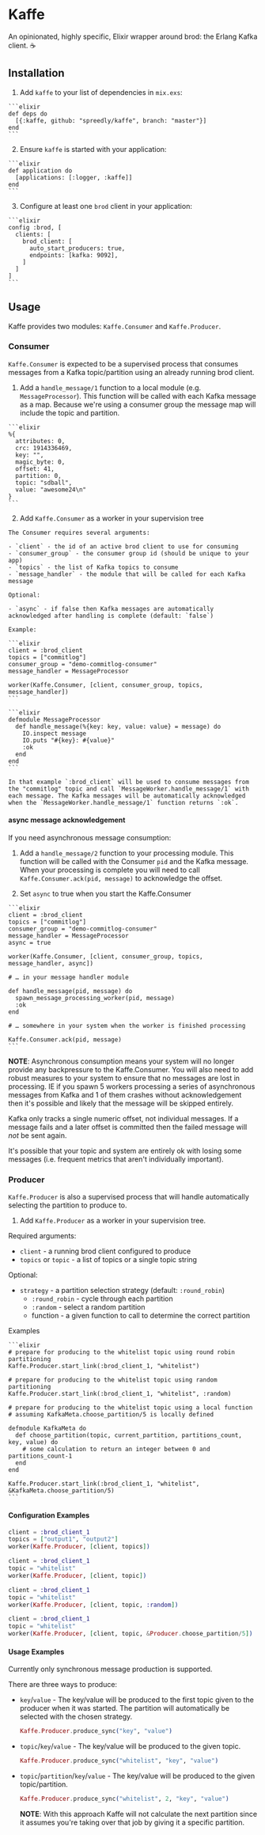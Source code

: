 # Kaffe

An opinionated, highly specific, Elixir wrapper around brod: the Erlang Kafka client. :coffee:

## Installation

  1. Add `kaffe` to your list of dependencies in `mix.exs`:

    ```elixir
    def deps do
      [{:kaffe, github: "spreedly/kaffe", branch: "master"}]
    end
    ```

  2. Ensure `kaffe` is started with your application:

    ```elixir
    def application do
      [applications: [:logger, :kaffe]]
    end
    ```

  3. Configure at least one `brod` client in your application:

    ```elixir
	config :brod, [
	  clients: [
		brod_client: [
		  auto_start_producers: true,
		  endpoints: [kafka: 9092],
		]
	  ]
	]
    ```

## Usage

Kaffe provides two modules: `Kaffe.Consumer` and `Kaffe.Producer`.

### Consumer

`Kaffe.Consumer` is expected to be a supervised process that consumes messages from a Kafka topic/partition using an already running brod client.

  1. Add a `handle_message/1` function to a local module (e.g. `MessageProcessor`). This function will be called with each Kafka message as a map. Because we're using a consumer group the message map will include the topic and partition.

    ```elixir
    %{
      attributes: 0,
      crc: 1914336469,
      key: "",
      magic_byte: 0,
      offset: 41,
      partition: 0,
      topic: "sdball",
      value: "awesome24\n"
    }
    ```

  2. Add `Kaffe.Consumer` as a worker in your supervision tree

    The Consumer requires several arguments:

    - `client` - the id of an active brod client to use for consuming
    - `consumer_group` - the consumer group id (should be unique to your app)
    - `topics` - the list of Kafka topics to consume
    - `message_handler` - the module that will be called for each Kafka message

    Optional:

    - `async` - if false then Kafka messages are automatically acknowledged after handling is complete (default: `false`)

    Example:

    ```elixir
    client = :brod_client
    topics = ["commitlog"]
    consumer_group = "demo-commitlog-consumer"
    message_handler = MessageProcessor

    worker(Kaffe.Consumer, [client, consumer_group, topics, message_handler])
    ```

    ```elixir
    defmodule MessageProcessor
      def handle_message(%{key: key, value: value} = message) do
        IO.inspect message
        IO.puts "#{key}: #{value}"
        :ok
      end
    end
    ```

    In that example `:brod_client` will be used to consume messages from the "commitlog" topic and call `MessageWorker.handle_message/1` with each message. The Kafka messages will be automatically acknowledged when the `MessageWorker.handle_message/1` function returns `:ok`.

#### async message acknowledgement

If you need asynchronous message consumption:

  1. Add a `handle_message/2` function to your processing module. This function will be called with the Consumer `pid` and the Kafka message. When your processing is complete you will need to call `Kaffe.Consumer.ack(pid, message)` to acknowledge the offset.

  2. Set `async` to true when you start the Kaffe.Consumer

    ```elixir
    client = :brod_client
    topics = ["commitlog"]
    consumer_group = "demo-commitlog-consumer"
    message_handler = MessageProcessor
    async = true

    worker(Kaffe.Consumer, [client, consumer_group, topics, message_handler, async])

    # … in your message handler module

    def handle_message(pid, message) do
      spawn_message_processing_worker(pid, message)
      :ok
    end

    # … somewhere in your system when the worker is finished processing

    Kaffe.Consumer.ack(pid, message)
    ```

**NOTE**: Asynchronous consumption means your system will no longer provide any backpressure to the Kaffe.Consumer. You will also need to add robust measures to your system to ensure that no messages are lost in processing. IE if you spawn 5 workers processing a series of asynchronous messages from Kafka and 1 of them crashes without acknowledgement then it's possible and likely that the message will be skipped entirely.

Kafka only tracks a single numeric offset, not individual messages. If a message fails and a later offset is committed then the failed message will _not_ be sent again.

It's possible that your topic and system are entirely ok with losing some messages (i.e. frequent metrics that aren't individually important).

### Producer

`Kaffe.Producer` is also a supervised process that will handle automatically selecting the partition to produce to.

  1. Add `Kaffe.Producer` as a worker in your supervision tree.

  Required arguments:

  - `client` - a running brod client configured to produce
  - `topics` or `topic` - a list of topics or a single topic string

  Optional:

  - `strategy` - a partition selection strategy (default: `:round_robin`)
    - `:round_robin` - cycle through each partition
    - `:random` - select a random partition
    - function - a given function to call to determine the correct partition

  Examples

    ```elixir
    # prepare for producing to the whitelist topic using round robin partitioning
    Kaffe.Producer.start_link(:brod_client_1, "whitelist")

    # prepare for producing to the whitelist topic using random partitioning
    Kaffe.Producer.start_link(:brod_client_1, "whitelist", :random)

    # prepare for producing to the whitelist topic using a local function
    # assuming KafkaMeta.choose_partition/5 is locally defined

    defmodule KafkaMeta do
      def choose_partition(topic, current_partition, partitions_count, key, value) do
        # some calculation to return an integer between 0 and partitions_count-1
      end
    end

    Kaffe.Producer.start_link(:brod_client_1, "whitelist", &KafkaMeta.choose_partition/5)
    ```

#### Configuration Examples

```elixir
client = :brod_client_1
topics = ["output1", "output2"]
worker(Kaffe.Producer, [client, topics])
```

```elixir
client = :brod_client_1
topic = "whitelist"
worker(Kaffe.Producer, [client, topic])
```

```elixir
client = :brod_client_1
topic = "whitelist"
worker(Kaffe.Producer, [client, topic, :random])
```

```elixir
client = :brod_client_1
topic = "whitelist"
worker(Kaffe.Producer, [client, topic, &Producer.choose_partition/5])
```

#### Usage Examples

Currently only synchronous message production is supported.

There are three ways to produce:

- `key`/`value` - The key/value will be produced to the first topic given to the producer when it was started. The partition will automatically be selected with the chosen strategy.
    ```elixir
    Kaffe.Producer.produce_sync("key", "value")
    ```

- `topic`/`key`/`value` - The key/value will be produced to the given topic.

    ```elixir
    Kaffe.Producer.produce_sync("whitelist", "key", "value")
    ```

- `topic`/`partition`/`key`/`value` - The key/value will be produced to the given topic/partition.

    ```elixir
    Kaffe.Producer.produce_sync("whitelist", 2, "key", "value")
    ```

    **NOTE**: With this approach Kaffe will not calculate the next partition since it assumes you're taking over that job by giving it a specific partition.

